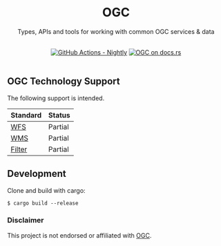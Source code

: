 <br />

<div align="center">
    <h1>
      OGC <br/>
    </h1>
    <p>
         Types, APIs and tools for working with common OGC services & data
    </p>
</div>

<br />

<div align="center">
    <a href="https://github.com/atcol/ogc/actions?query=workflow%3ANightly">
        <img alt="GitHub Actions - Nightly" src="https://github.com/atcol/ogc/workflows/Nightly/badge.svg"></a>
    <a href="https://docs.rs/ogc"><img alt="OGC on docs.rs"
                                       src="https://docs.rs/ogc/badge.svg" /></a>
</div>

<br/>

## OGC Technology Support

The following support is intended.

| Standard | Status |
|----------|--------|
| [WFS](https://www.ogc.org/standards/wfs)   | Partial |
| [WMS](https://www.ogc.org/standards/wms)   | Partial |
| [Filter](http://docs.opengeospatial.org/DRAFTS/19-079.html)| Partial |

## Development

Clone and build with cargo:

    $ cargo build --release

### Disclaimer

This project is not endorsed or affiliated with [OGC](https://www.ogc.org/).
